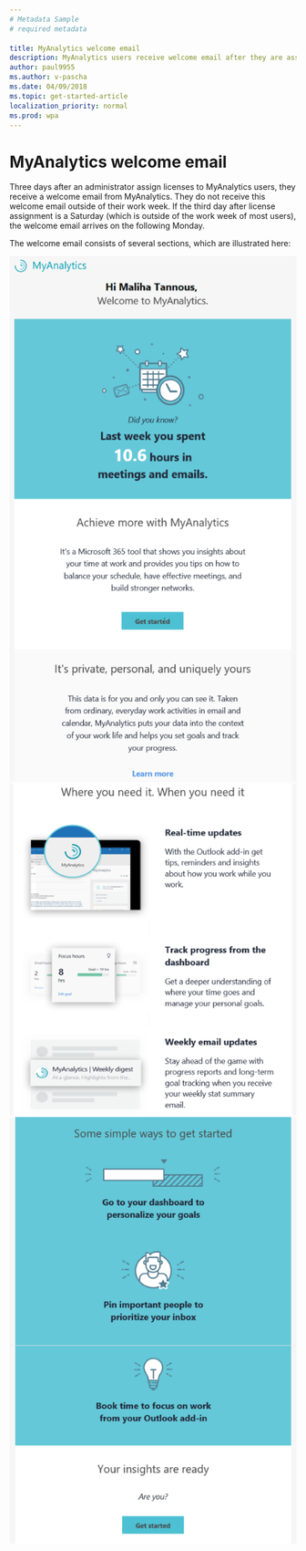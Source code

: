 ```yaml
---
# Metadata Sample
# required metadata

title: MyAnalytics welcome email
description: MyAnalytics users receive welcome email after they are assigned licenses. 
author: paul9955
ms.author: v-pascha
ms.date: 04/09/2018
ms.topic: get-started-article
localization_priority: normal 
ms.prod: wpa
---
```


# MyAnalytics welcome email

Three days after an administrator assign licenses to MyAnalytics users, they receive a welcome email from MyAnalytics. They do not receive this welcome email outside of their work week. If the third day after license assignment is a Saturday (which is outside of the work week of most users), the welcome email arrives on the following Monday. 

The welcome email consists of several sections, which are illustrated here:

<img src="../../Images/MyA-welcome-email_01.png" alt="Top sections of MyAnalytics welcome email">

<img src="../../Images/MyA-welcome-email_02.png" alt="Middle sections of MyAnalytics welcome email">

<img src="../../Images/MyA-welcome-email_03.png" alt="Bottom sections of MyAnalytics welcome email">

